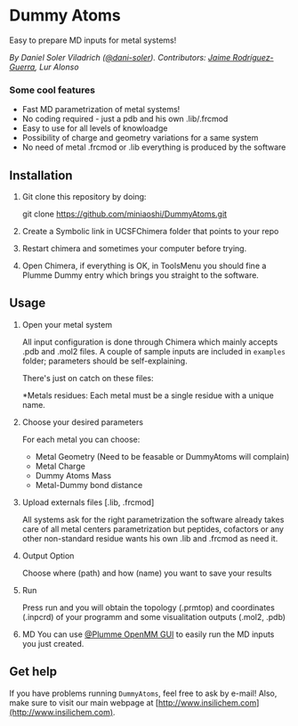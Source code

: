 Dummy Atoms
===========

Easy to prepare MD inputs for metal systems!

*By  Daniel Soler Viladrich ([@dani-soler](https://github.com/miniaoshi/)). Contributors: [Jaime Rodríguez-Guerra](https://github.com/jaimergp/), Lur Alonso*

### Some cool features

- Fast MD parametrization of metal systems!
- No coding required - just a pdb and his own .lib/.frcmod
- Easy to use for all levels of knowloadge
- Possibility of charge and geometry variations for a same system
- No need of metal .frcmod or .lib everything is produced by the software

Installation
------------

1. Git clone this repository by doing:

	git clone https://github.com/miniaoshi/DummyAtoms.git

2. Create a Symbolic link in UCSFChimera folder that points to your repo

3. Restart chimera and sometimes your computer before trying.

4. Open Chimera, if everything is OK, in ToolsMenu you should fine
   a Plumme Dummy entry which brings you straight to the software.


Usage
-----

1. Open your metal system

	All input configuration is done through Chimera which mainly accepts .pdb and .mol2 files. A couple of sample inputs are included in `examples` folder; parameters should be self-explaining.

	There's just on catch on these files: 

	*Metals residues: Each metal must be a single residue with a unique name.

2. Choose your desired parameters

	For each metal you can choose:

	- Metal Geometry (Need to be feasable or DummyAtoms will complain)
	- Metal Charge
	- Dummy Atoms Mass
	- Metal-Dummy bond distance

3. Upload externals files [.lib, .frcmod]

	All systems ask for the right parametrization the software already takes care
	of all metal centers parametrization but peptides, cofactors or any other
	non-standard residue wants his own .lib and .frcmod as need it.

4. Output Option

	Choose where (path) and how (name) you want to save your results

5. Run

	Press run and you will obtain the topology (.prmtop) and coordinates (.inpcrd)
	of your programm and some visualitation outputs (.mol2, .pdb)

6. MD
	You can use [@Plumme OpenMM GUI](https://github.com/miniaoshi/Plumme_OpenMM) to easily run the MD inputs you just created.

## Get help

If you have problems running `DummyAtoms`, feel free to ask by e-mail! Also, make sure to visit our main webpage at [http://www.insilichem.com](http://www.insilichem.com).





